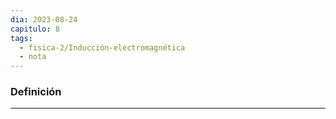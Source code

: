 ```yaml
---
dia: 2023-08-24
capitulo: 8
tags:
  - fisica-2/Inducción-electromagnética
  - nota
---
```

### Definición
---
